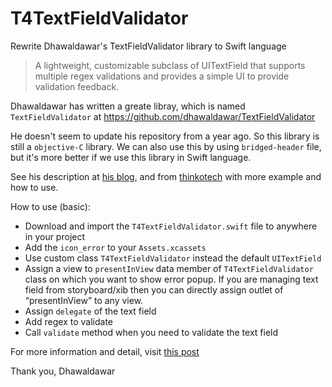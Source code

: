 # T4TextFieldValidator
Rewrite Dhawaldawar's TextFieldValidator library to Swift language

> A lightweight, customizable subclass of UITextField that supports multiple regex validations and provides a simple UI to provide validation feedback.

Dhawaldawar has written a greate libray, which is named `TextFieldValidator` at https://github.com/dhawaldawar/TextFieldValidator

He doesn't seem to update his repository from a year ago. So this library is still a `objective-C` library. We can also use this by using `bridged-header` file, but it's more better if we use this library in Swift language.

See his description at [his blog][1], and from [thinkotech][2] with more example and how to use.

How to use (basic):

- Download and import the `T4TextFieldValidator.swift` file to anywhere in your project
- Add the `icon_error` to your `Assets.xcassets` 
- Use custom class `T4TextFieldValidator` instead the default `UITextField`
- Assign a view to `presentInView` data member of `T4TextFieldValidator` class on which you want to show error popup. If you are managing text field from storyboard/xib then you can directly assign outlet of “presentInView” to any view.
- Assign `delegate` of the text field
- Add regex to validate
- Call `validate` method when you need to validate the text field

For more information and detail, visit [this post][2]

Thank you, Dhawaldawar







[1]:https://dhawaldawar.wordpress.com/2014/06/11/uitextfield-validation-ios/
[2]:http://www.thinkotech.com/ios/uitextfield-validation-for-ios/
